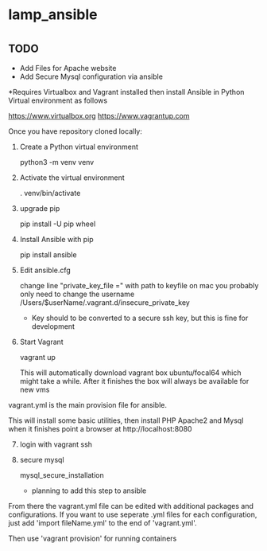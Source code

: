 # lamp_ansible
#
## TODO
* Add Files for Apache website
* Add Secure Mysql configuration via ansible

*Requires Virtualbox and Vagrant installed then install Ansible in Python Virtual environment as follows

https://www.virtualbox.org
https://www.vagrantup.com



Once you have repository cloned locally:

1. Create a Python virtual environment
  
    python3 -m venv venv
    
2. Activate the virtual environment

    . venv/bin/activate
    
3. upgrade pip 

    pip install -U pip wheel
    
4. Install Ansible with pip

    pip install ansible
    
5. Edit ansible.cfg
    
    change line "private_key_file =" with path to keyfile
    on mac you probably only need to change the username /Users/$userName/.vagrant.d/insecure_private_key
    
    * Key should to be converted to a secure ssh key, but this is fine for development


6. Start Vagrant

    vagrant up
    
    This will automatically download vagrant box ubuntu/focal64 which might take a while.
    After it finishes the box will always be available for new vms
    
vagrant.yml is the main provision file for ansible.

This will install some basic utilities, then install PHP Apache2 and Mysql
when it finishes point a browser at http://localhost:8080

7. login with vagrant ssh
    
8. secure mysql

    mysql_secure_installation
    
    * planning to add this step to ansible


From there the vagrant.yml file can be edited with additional packages and configurations.
If you want to use seperate .yml files for each configuration, just add 'import fileName.yml'
to the end of 'vagrant.yml'.

Then use 'vagrant provision' for running containers
